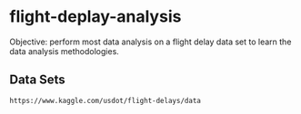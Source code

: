 # flight-deplay-analysis

Objective: perform most data analysis on a flight delay data set to learn the data analysis methodologies.

## Data Sets
`https://www.kaggle.com/usdot/flight-delays/data`
